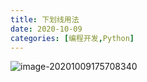 ```yaml
---
title: 下划线用法
date: 2020-10-09
categories: [编程开发,Python]
---
```



![image-20201009175708340](https://tva1.sinaimg.cn/large/007S8ZIlly1gjj8geqjr5j31700mo7gr.jpg)